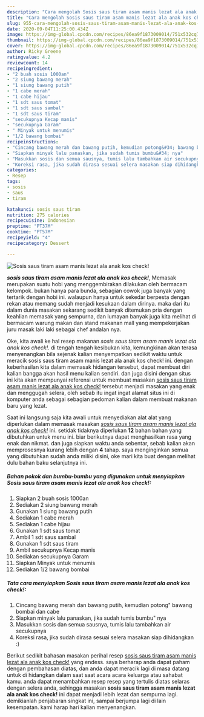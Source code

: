 ```yaml
---
description: "Cara mengolah Sosis saus tiram asam manis lezat ala anak kos check!, Lezat Sekali"
title: "Cara mengolah Sosis saus tiram asam manis lezat ala anak kos check!, Lezat Sekali"
slug: 955-cara-mengolah-sosis-saus-tiram-asam-manis-lezat-ala-anak-kos-check-lezat-sekali
date: 2020-09-04T11:25:00.434Z
image: https://img-global.cpcdn.com/recipes/86ea9f1873009014/751x532cq70/sosis-saus-tiram-asam-manis-lezat-ala-anak-kos-check-foto-resep-utama.jpg
thumbnail: https://img-global.cpcdn.com/recipes/86ea9f1873009014/751x532cq70/sosis-saus-tiram-asam-manis-lezat-ala-anak-kos-check-foto-resep-utama.jpg
cover: https://img-global.cpcdn.com/recipes/86ea9f1873009014/751x532cq70/sosis-saus-tiram-asam-manis-lezat-ala-anak-kos-check-foto-resep-utama.jpg
author: Ricky Greene
ratingvalue: 4.2
reviewcount: 14
recipeingredient:
- "2 buah sosis 1000an"
- "2 siung bawang merah"
- "1 siung bawang putih"
- "1 cabe merah"
- "1 cabe hijau"
- "1 sdt saus tomat"
- "1 sdt saus sambal"
- "1 sdt saus tiram"
- "secukupnya Kecap manis"
- "secukupnya Garam"
- " Minyak untuk menumis"
- "1/2 bawang bombai"
recipeinstructions:
- "Cincang bawang merah dan bawang putih, kemudian potong&#34; bawang bombai dan cabe"
- "Siapkan minyak lalu panaskan, jika sudah tumis bumbu&#34; nya"
- "Masukkan sosis dan semua sausnya, tumis lalu tambahkan air secukupnya"
- "Koreksi rasa, jika sudah dirasa sesuai selera masakan siap dihidangkan :)"
categories:
- Resep
tags:
- sosis
- saus
- tiram

katakunci: sosis saus tiram 
nutrition: 275 calories
recipecuisine: Indonesian
preptime: "PT37M"
cooktime: "PT57M"
recipeyield: "4"
recipecategory: Dessert

---
```



![Sosis saus tiram asam manis lezat ala anak kos check!](https://img-global.cpcdn.com/recipes/86ea9f1873009014/751x532cq70/sosis-saus-tiram-asam-manis-lezat-ala-anak-kos-check-foto-resep-utama.jpg)

<b><i>sosis saus tiram asam manis lezat ala anak kos check!</i></b>, Memasak merupakan suatu hobi yang menggembirakan dilakukan oleh bermacam kelompok. bukan hanya para bunda, sebagian cowok juga banyak yang tertarik dengan hobi ini. walaupun hanya untuk sekedar berpesta dengan rekan atau memang sudah menjadi kesukaan dalam dirinya. maka dari itu dalam dunia masakan sekarang sedikit banyak ditemukan pria dengan keahlian memasak yang sempurna, dan lumayan banyak juga kita melihat di bermacam warung makan dan stand makanan mall yang mempekerjakan juru masak laki laki sebagai chef andalan nya.



Oke, kita awali ke hal resep makanan <i>sosis saus tiram asam manis lezat ala anak kos check!</i>. di tengah tengah kesibukan kita, kemungkinan akan terasa menyenangkan bila sejenak kalian menyempatkan sedikit waktu untuk meracik sosis saus tiram asam manis lezat ala anak kos check! ini. dengan keberhasilan kita dalam memasak hidangan tersebut, dapat membuat diri kalian bangga akan hasil menu kalian sendiri. dan juga disini dengan situs ini kita akan mempunyai referensi untuk membuat masakan <u>sosis saus tiram asam manis lezat ala anak kos check!</u> tersebut menjadi masakan yang enak dan menggugah selera, oleh sebab itu ingat ingat alamat situs ini di komputer anda sebagai sebagian pedoman kalian dalam membuat makanan baru yang lezat.


Saat ini langsung saja kita awali untuk menyediakan alat alat yang diperlukan dalam memasak masakan <u><i>sosis saus tiram asam manis lezat ala anak kos check!</i></u> ini. setidak tidaknya diperlukan <b>12</b> bahan bahan yang dibutuhkan untuk menu ini. biar berikutnya dapat menghasilkan rasa yang enak dan nikmat. dan juga siapkan waktu anda sebentar, sebab kalian akan memprosesnya kurang lebih dengan <b>4</b> tahap. saya menginginkan semua yang dibutuhkan sudah anda miliki disini, oke mari kita buat dengan melihat dulu bahan baku selanjutnya ini.

<!--inarticleads1-->

##### Bahan pokok dan bumbu-bumbu yang digunakan untuk menyiapkan Sosis saus tiram asam manis lezat ala anak kos check!:

1. Siapkan 2 buah sosis 1000an
1. Sediakan 2 siung bawang merah
1. Gunakan 1 siung bawang putih
1. Sediakan 1 cabe merah
1. Sediakan 1 cabe hijau
1. Gunakan 1 sdt saus tomat
1. Ambil 1 sdt saus sambal
1. Gunakan 1 sdt saus tiram
1. Ambil secukupnya Kecap manis
1. Sediakan secukupnya Garam
1. Siapkan  Minyak untuk menumis
1. Sediakan 1/2 bawang bombai




<!--inarticleads2-->

##### Tata cara menyiapkan Sosis saus tiram asam manis lezat ala anak kos check!:

1. Cincang bawang merah dan bawang putih, kemudian potong&#34; bawang bombai dan cabe
1. Siapkan minyak lalu panaskan, jika sudah tumis bumbu&#34; nya
1. Masukkan sosis dan semua sausnya, tumis lalu tambahkan air secukupnya
1. Koreksi rasa, jika sudah dirasa sesuai selera masakan siap dihidangkan :)




Berikut sedikit bahasan masakan perihal resep <u>sosis saus tiram asam manis lezat ala anak kos check!</u> yang endess. saya berharap anda dapat paham dengan pembahasan diatas, dan anda dapat meracik lagi di masa datang untuk di hidangkan dalam saat saat acara acara keluarga atau sahabat kamu. anda dapat menambahkan resep resep yang tertulis diatas selaras dengan selera anda, sehingga masakan <b>sosis saus tiram asam manis lezat ala anak kos check!</b> ini dapat menjadi lebih lezat dan sempurna lagi. demikianlah penjabaran singkat ini, sampai berjumpa lagi di lain kesempatan. kami harap hari kalian menyenangkan.
